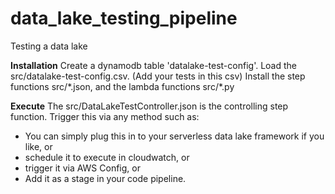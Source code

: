 # data_lake_testing_pipeline
Testing a data lake

**Installation**
Create a dynamodb table 'datalake-test-config'. Load the src/datalake-test-config.csv. (Add your tests in this csv)
Install the step functions src/\*.json, and the lambda functions src/\*.py

**Execute**
The src/DataLakeTestController.json is the controlling step function. Trigger this via any method such as:
- You can simply plug this in to your serverless data lake framework if you like, or
- schedule it to execute in cloudwatch, or
- trigger it via AWS Config, or
- Add it as a stage in your code pipeline.
